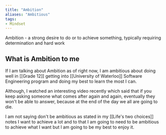 ```yaml
---
title: "Ambition"
aliases: "Ambitious"
tags:
- Mindset
---
```


Ambition - a strong desire to do or to achieve something, typically requiring determination and hard work

## What is Ambition to me

If I am talking about Ambition as of right now, I am ambitious about doing well in [[Grade 12]] getting into [[University of Waterloo]] Software Engineering program and doing my best to learn the most I can.

Although, I watched an interesting video recently which said that if you keep asking someone what comes after again and again, eventually they won't be able to answer, because at the end of the day we all are going to die. 

I am not saying don't be ambitious as stated in my [[Life's two choices]] notes I want to achieve a lot and to that I am going to need to be ambitious to achieve what I want but I am going to be my best to enjoy it.

